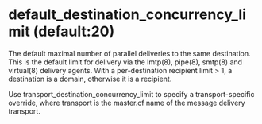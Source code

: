 # default_destination_concurrency_limit (default:20) 


The default maximal number of parallel deliveries to the same
destination.  This is the default limit for delivery via the lmtp(8),
pipe(8), smtp(8) and virtual(8) delivery agents.
With a per-destination recipient limit &gt; 1, a destination is a domain,
otherwise it is a recipient.


 Use transport_destination_concurrency_limit to specify a
transport-specific override, where transport is the master.cf
name of the message delivery transport.



